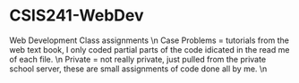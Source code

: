 # CSIS241-WebDev
Web Development Class assignments \n
Case Problems = tutorials from the web text book, I only coded partial parts of the code idicated in the read me of each file. \n
Private = not really private, just pulled from the private school server, these are small assignments of code done all by me. \n
